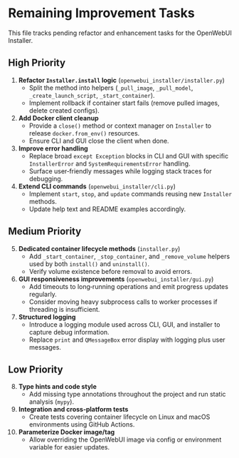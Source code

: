 # Remaining Improvement Tasks

This file tracks pending refactor and enhancement tasks for the OpenWebUI Installer.

## High Priority

1. **Refactor `Installer.install` logic** (`openwebui_installer/installer.py`)
   - Split the method into helpers (`_pull_image`, `_pull_model`, `_create_launch_script`, `_start_container`).
   - Implement rollback if container start fails (remove pulled images, delete created configs).
2. **Add Docker client cleanup**
   - Provide a `close()` method or context manager on `Installer` to release `docker.from_env()` resources.
   - Ensure CLI and GUI close the client when done.
3. **Improve error handling**
   - Replace broad `except Exception` blocks in CLI and GUI with specific `InstallerError` and `SystemRequirementsError` handling.
   - Surface user‑friendly messages while logging stack traces for debugging.
4. **Extend CLI commands** (`openwebui_installer/cli.py`)
   - Implement `start`, `stop`, and `update` commands reusing new `Installer` methods.
   - Update help text and README examples accordingly.

## Medium Priority

5. **Dedicated container lifecycle methods** (`installer.py`)
   - Add `_start_container`, `_stop_container`, and `_remove_volume` helpers used by both `install()` and `uninstall()`.
   - Verify volume existence before removal to avoid errors.
6. **GUI responsiveness improvements** (`openwebui_installer/gui.py`)
   - Add timeouts to long‑running operations and emit progress updates regularly.
   - Consider moving heavy subprocess calls to worker processes if threading is insufficient.
7. **Structured logging**
   - Introduce a logging module used across CLI, GUI, and installer to capture debug information.
   - Replace `print` and `QMessageBox` error display with logging plus user messages.

## Low Priority

8. **Type hints and code style**
   - Add missing type annotations throughout the project and run static analysis (`mypy`).
9. **Integration and cross‑platform tests**
   - Create tests covering container lifecycle on Linux and macOS environments using GitHub Actions.
10. **Parameterize Docker image/tag**
    - Allow overriding the OpenWebUI image via config or environment variable for easier updates.

